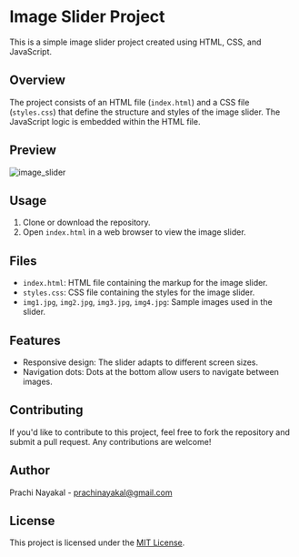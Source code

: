 # Image Slider Project

This is a simple image slider project created using HTML, CSS, and JavaScript.

## Overview

The project consists of an HTML file (`index.html`) and a CSS file (`styles.css`) that define the structure and styles of the image slider. The JavaScript logic is embedded within the HTML file.

## Preview

![image_slider](https://github.com/prachinayakal/ImageSlider/assets/121372605/7d047ed2-9b13-4ebd-833e-191f80c61777)


## Usage

1. Clone or download the repository.
2. Open `index.html` in a web browser to view the image slider.

## Files

- `index.html`: HTML file containing the markup for the image slider.
- `styles.css`: CSS file containing the styles for the image slider.
- `img1.jpg`, `img2.jpg`, `img3.jpg`, `img4.jpg`: Sample images used in the slider.

## Features

- Responsive design: The slider adapts to different screen sizes.
- Navigation dots: Dots at the bottom allow users to navigate between images.

## Contributing

If you'd like to contribute to this project, feel free to fork the repository and submit a pull request. Any contributions are welcome!

## Author

Prachi Nayakal - prachinayakal@gmail.com

## License

This project is licensed under the [MIT License](LICENSE).
